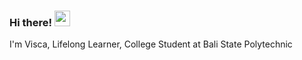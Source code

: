 ### Hi there! <img src="https://emojis.slackmojis.com/emojis/images/1536351075/4594/blob-wave.gif" width="25"/>
I'm Visca, Lifelong Learner,  College Student at Bali State Polytechnic 


